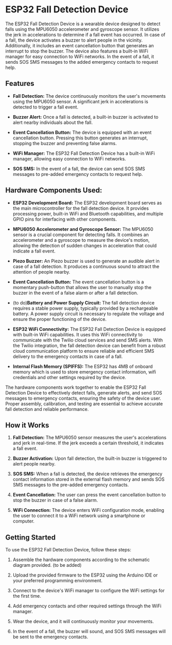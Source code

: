 # ESP32 Fall Detection Device

<!--![ESP32 Fall Detection Device](fall_detection_device.jpg)-->

The ESP32 Fall Detection Device is a wearable device designed to detect falls using the MPU6050 accelerometer and gyroscope sensor. It utilizes the jerk in accelerations to determine if a fall event has occurred. In case of a fall, the device activates a buzzer to alert people in the vicinity. Additionally, it includes an event cancellation button that generates an interrupt to stop the buzzer. The device also features a built-in WiFi manager for easy connection to WiFi networks. In the event of a fall, it sends SOS SMS messages to the added emergency contacts to request help.


## Features

- **Fall Detection:** The device continuously monitors the user's movements using the MPU6050 sensor. A significant jerk in accelerations is detected to trigger a fall event.

- **Buzzer Alert:** Once a fall is detected, a built-in buzzer is activated to alert nearby individuals about the fall.

- **Event Cancellation Button:** The device is equipped with an event cancellation button. Pressing this button generates an interrupt, stopping the buzzer and preventing false alarms.

- **WiFi Manager:** The ESP32 Fall Detection Device has a built-in WiFi manager, allowing easy connection to WiFi networks.

- **SOS SMS:** In the event of a fall, the device can send SOS SMS messages to pre-added emergency contacts to request help.


## Hardware Components Used:

- **ESP32 Development Board:** The ESP32 development board serves as the main microcontroller for the fall detection device. It provides processing power, built-in WiFi and Bluetooth capabilities, and multiple GPIO pins for interfacing with other components.

- **MPU6050 Accelerometer and Gyroscope Sensor:** The MPU6050 sensor is a crucial component for detecting falls. It combines an accelerometer and a gyroscope to measure the device's motion, allowing the detection of sudden changes in acceleration that could indicate a fall event.

- **Piezo Buzzer:** An Piezo buzzer is used to generate an audible alert in case of a fall detection. It produces a continuous sound to attract the attention of people nearby.

- **Event Cancellation Button:** The event cancellation button is a momentary push-button that allows the user to manually stop the buzzer in the event of a false alarm or after a fall detection.

- (to do)**Battery and Power Supply Circuit:** The fall detection device requires a stable power supply, typically provided by a rechargeable battery. A power supply circuit is necessary to regulate the voltage and ensure the proper functioning of the device.

- **ESP32 WiFi Connectivity:** The ESP32 Fall Detection Device is equipped with built-in WiFi capabilities. It uses this WiFi connectivity to communicate with the Twilio cloud services and send SMS alerts. With the Twilio integration, the fall detection device can benefit from a robust cloud communication platform to ensure reliable and efficient SMS delivery to the emergency contacts in case of a fall.

- **Internal Flash Memory (SPIFFS):** The ESP32 has 4MB of onboard memory which is used to store emergency contact information, wifi credentials and other settings required by the device.

The hardware components work together to enable the ESP32 Fall Detection Device to effectively detect falls, generate alerts, and send SOS messages to emergency contacts, ensuring the safety of the device user. Proper assembly, calibration, and testing are essential to achieve accurate fall detection and reliable performance.


## How it Works

1. **Fall Detection:** The MPU6050 sensor measures the user's accelerations and jerk in real-time. If the jerk exceeds a certain threshold, it indicates a fall event.

2. **Buzzer Activation:** Upon fall detection, the built-in buzzer is triggered to alert people nearby.

3. **SOS SMS:** When a fall is detected, the device retrieves the emergency contact information stored in the external flash memory and sends SOS SMS messages to the pre-added emergency contacts.

4. **Event Cancellation:** The user can press the event cancellation button to stop the buzzer in case of a false alarm.

5. **WiFi Connection:** The device enters WiFi configuration mode, enabling the user to connect it to a WiFi network using a smartphone or computer.


## Getting Started

To use the ESP32 Fall Detection Device, follow these steps:

1. Assemble the hardware components according to the schematic diagram provided. (to be added)

2. Upload the provided firmware to the ESP32 using the Arduino IDE or your preferred programming environment.

3. Connect to the device's WiFi manager to configure the WiFi settings for the first time.

4. Add emergency contacts and other required settings through the WiFi manager.

5. Wear the device, and it will continuously monitor your movements.

6. In the event of a fall, the buzzer will sound, and SOS SMS messages will be sent to the emergency contacts.